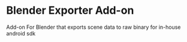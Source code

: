 # Blender Exporter Add-on
Add-on For Blender that exports scene data to raw binary for in-house android sdk
